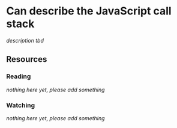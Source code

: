 # Can describe the JavaScript call stack

_description tbd_

## Resources

### Reading

_nothing here yet, please add something_

### Watching

_nothing here yet, please add something_
